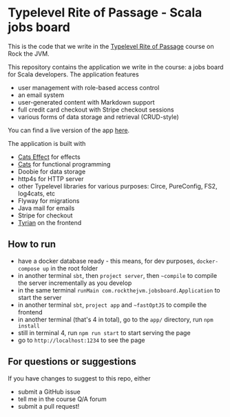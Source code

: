 # Typelevel Rite of Passage - Scala jobs board

This is the code that we write in the [Typelevel Rite of Passage](https://rockthejvm.com/courses/typelevel-rite-of-passage) course on Rock the JVM.

This repository contains the application we write in the course: a jobs board for Scala developers. The application features
- user management with role-based access control
- an email system
- user-generated content with Markdown support
- full credit card checkout with Stripe checkout sessions
- various forms of data storage and retrieval (CRUD-style)

You can find a live version of the app [here](https://companies.rockthejvm.com).

The application is built with 
- [Cats Effect](https://typelevel.org/cats-effect) for effects
- [Cats](https://typelevel.org/cats) for functional programming
- Doobie for data storage
- http4s for HTTP server
- other Typelevel libraries for various purposes: Circe, PureConfig, FS2, log4cats, etc
- Flyway for migrations
- Java mail for emails
- Stripe for checkout
- [Tyrian](https://tyrian.indigoengine.io/) on the frontend

## How to run

-   have a docker database ready - this means, for dev purposes, `docker-compose up` in the root folder
-   in another terminal `sbt`, then `project server`, then `~compile` to compile the server incrementally as you develop
-   in the same terminal `runMain com.rockthejvm.jobsboard.Application` to start the server 
-   in another terminal `sbt`, `project app` and `~fastOptJS` to compile the frontend
-   in another terminal (that's 4 in total), go to the `app/` directory, run `npm install`
-   still in terminal 4, run `npm run start` to start serving the page
-   go to `http://localhost:1234` to see the page

## For questions or suggestions

If you have changes to suggest to this repo, either
- submit a GitHub issue
- tell me in the course Q/A forum
- submit a pull request!